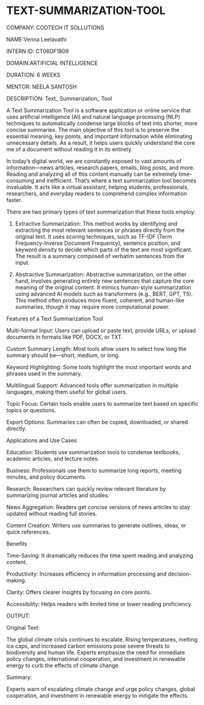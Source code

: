 # TEXT-SUMMARIZATION-TOOL

COMPANY: CODTECH IT SOLLUTIONS

NAME:Venna Leelavathi

INTERN ID: CT06DF1809

DOMAIN:ARTIFICIAL INTELLIGENCE

DURATION: 6 WEEKS

MENTOR: NEELA SANTOSH

DESCRIPTION:
Text_ Summarization_ Tool 

A Text Summarization Tool is a software application or online service that uses artificial intelligence (AI) and natural language processing (NLP) techniques to automatically condense large blocks of text into shorter, more concise summaries. The main objective of this tool is to preserve the essential meaning, key points, and important information while eliminating unnecessary details. As a result, it helps users quickly understand the core me of a document without reading it in its entirety.

In today’s digital world, we are constantly exposed to vast amounts of information—news articles, research papers, emails, blog posts, and more. Reading and analyzing all of this content manually can be extremely time-consuming and inefficient. That’s where a text summarization tool becomes invaluable. It acts like a virtual assistant, helping students, professionals, researchers, and everyday readers to comprehend complex information faster.

There are two primary types of text summarization that these tools employ:

1. Extractive Summarization:
This method works by identifying and extracting the most relevant sentences or phrases directly from the original text. It uses scoring techniques, such as TF-IDF (Term Frequency-Inverse Document Frequency), sentence position, and keyword density to decide which parts of the text are most significant. The result is a summary composed of verbatim sentences from the input.


2. Abstractive Summarization:
Abstractive summarization, on the other hand, involves generating entirely new sentences that capture the core meaning of the original content. It mimics human-style summarization using advanced AI models such as transformers (e.g., BERT, GPT, T5). This method often produces more fluent, coherent, and human-like summaries, though it may require more computational power.



Features of a Text Summarization Tool

Multi-format Input: Users can upload or paste text, provide URLs, or upload documents in formats like PDF, DOCX, or TXT.

Custom Summary Length: Most tools allow users to select how long the summary should be—short, medium, or long.

Keyword Highlighting: Some tools highlight the most important words and phrases used in the summary.

Multilingual Support: Advanced tools offer summarization in multiple languages, making them useful for global users.

Topic Focus: Certain tools enable users to summarize text based on specific topics or questions.

Export Options: Summaries can often be copied, downloaded, or shared directly.


Applications and Use Cases

Education: Students use summarization tools to condense textbooks, academic articles, and lecture notes.

Business: Professionals use them to summarize long reports, meeting minutes, and policy documents.

Research: Researchers can quickly review relevant literature by summarizing journal articles and studies.

News Aggregation: Readers get concise versions of news articles to stay updated without reading full stories.

Content Creation: Writers use summaries to generate outlines, ideas, or quick references.


Benefits

Time-Saving: It dramatically reduces the time spent reading and analyzing content.

Productivity: Increases efficiency in information processing and decision-making.

Clarity: Offers clearer insights by focusing on core points.

Accessibility: Helps readers with limited time or lower reading proficiency.

OUTPUT:
  
  Original Text:

The global climate crisis continues to escalate. Rising temperatures, melting ice caps, and 
increased carbon emissions pose severe threats to biodiversity and human life. Experts 
emphasize the need for immediate policy changes, international cooperation, and investment 
in renewable energy to curb the effects of climate change.

 Summary:

Experts warn of escalating climate change and urge policy changes, global cooperation, and investment in renewable energy to mitigate the effects.


